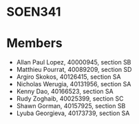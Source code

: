 # SOEN341
# Members
* Allan Paul Lopez, 40000945, section SB
* Matthieu Pourrat, 40089209, section SD
* Argiro Skokos, 40126415, section SA
* Nicholas Werugia, 40131956, section SA
* Kenny Dao, 40166523, section SA
* Rudy Zoghaib, 40025399, section SC
* Shawn Gorman, 40157925, section SB
* Lyuba Georgieva, 40173739, section SA

